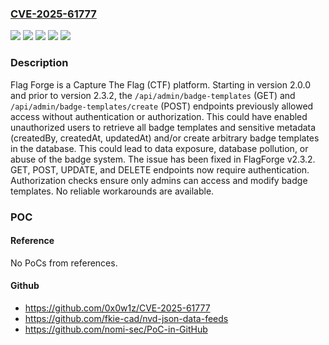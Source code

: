 ### [CVE-2025-61777](https://cve.mitre.org/cgi-bin/cvename.cgi?name=CVE-2025-61777)
![](https://img.shields.io/static/v1?label=Product&message=flagForge&color=blue)
![](https://img.shields.io/static/v1?label=Version&message=%3E%3D%202.0.0%2C%20%3C%202.3.2%20&color=brightgreen)
![](https://img.shields.io/static/v1?label=Vulnerability&message=CWE-200%3A%20Exposure%20of%20Sensitive%20Information%20to%20an%20Unauthorized%20Actor&color=brightgreen)
![](https://img.shields.io/static/v1?label=Vulnerability&message=CWE-284%3A%20Improper%20Access%20Control&color=brightgreen)
![](https://img.shields.io/static/v1?label=Vulnerability&message=CWE-306%3A%20Missing%20Authentication%20for%20Critical%20Function&color=brightgreen)

### Description

Flag Forge is a Capture The Flag (CTF) platform. Starting in version 2.0.0 and prior to version 2.3.2, the `/api/admin/badge-templates` (GET) and `/api/admin/badge-templates/create` (POST) endpoints previously allowed access without authentication or authorization. This could have enabled unauthorized users to retrieve all badge templates and sensitive metadata (createdBy, createdAt, updatedAt) and/or create arbitrary badge templates in the database. This could lead to data exposure, database pollution, or abuse of the badge system. The issue has been fixed in FlagForge v2.3.2. GET, POST, UPDATE, and DELETE endpoints now require authentication. Authorization checks ensure only admins can access and modify badge templates. No reliable workarounds are available.

### POC

#### Reference
No PoCs from references.

#### Github
- https://github.com/0x0w1z/CVE-2025-61777
- https://github.com/fkie-cad/nvd-json-data-feeds
- https://github.com/nomi-sec/PoC-in-GitHub

